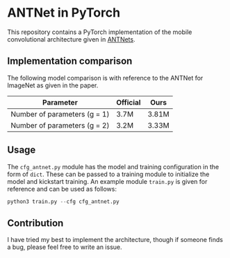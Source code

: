 # ANTNet in PyTorch
This repository contains a PyTorch implementation of the mobile convolutional 
architecture given in [ANTNets](https://arxiv.org/abs/1904.03775).

## Implementation comparison
The following model comparison is with reference to the ANTNet for ImageNet as 
given in the paper.

| Parameter | Official | Ours |
| ---------- | -------- | ----- |
| Number of parameters (g = 1) | 3.7M | 3.81M |
| Number of parameters (g = 2) | 3.2M | 3.33M |

## Usage 
The `cfg_antnet.py` module has the model and training configuration in the form
of `dict`. These can be passed to a training module to initialize the
model and kickstart training. An example module `train.py` is given for reference
and can be used as follows:
```python
python3 train.py --cfg cfg_antnet.py
```

## Contribution
I have tried my best to implement the architecture, though if someone finds a 
bug, please feel free to write an issue.
